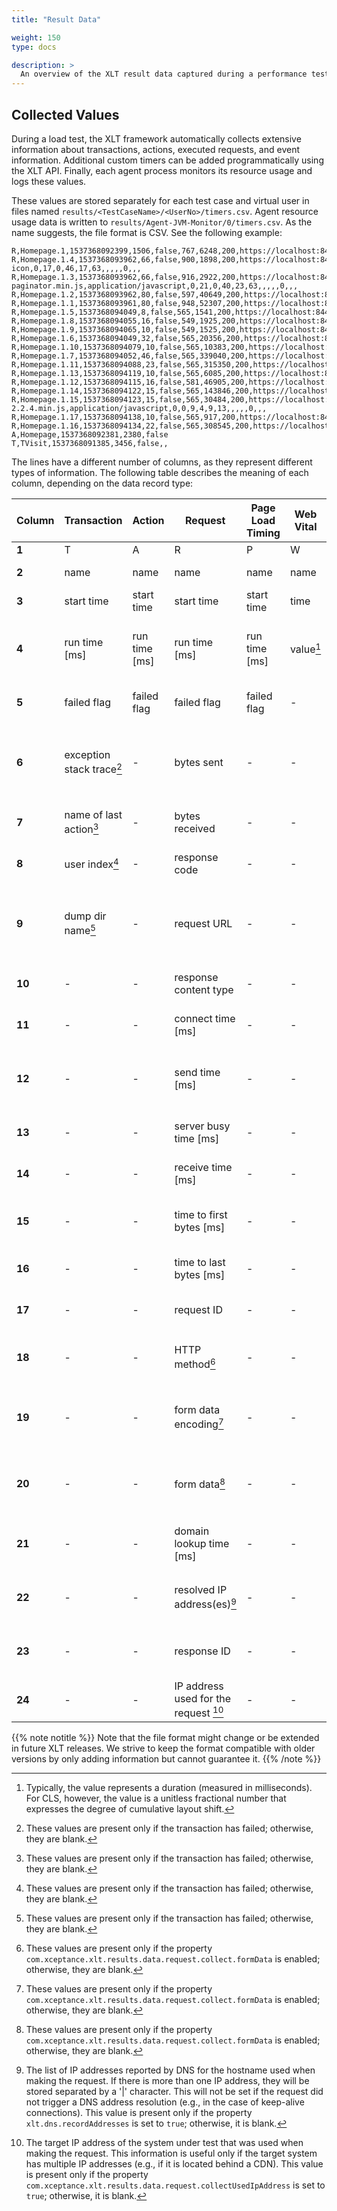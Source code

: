 ```yaml
---
title: "Result Data"

weight: 150
type: docs

description: >
  An overview of the XLT result data captured during a performance test and stored in CSV files for further processing.
---
```


## Collected Values

During a load test, the XLT framework automatically collects extensive information about transactions, actions, executed requests, and event information. Additional custom timers can be added programmatically using the XLT API. Finally, each agent process monitors its resource usage and logs these values.

These values are stored separately for each test case and virtual user in files named `results/<TestCaseName>/<UserNo>/timers.csv`. Agent resource usage data is written to `results/Agent-JVM-Monitor/0/timers.csv`. As the name suggests, the file format is CSV. See the following example:

```csv
R,Homepage.1,1537368092399,1506,false,767,6248,200,https://localhost:8443/posters/,text/html,0,145,0,670,215,885,,,,,4,,,
R,Homepage.1.4,1537368093962,66,false,900,1898,200,https://localhost:8443/posters/assets/ico/favicon.ico,image/x-icon,0,17,0,46,17,63,,,,,0,,,
R,Homepage.1.3,1537368093962,66,false,916,2922,200,https://localhost:8443/posters/assets/js/bootstrap-paginator.min.js,application/javascript,0,21,0,40,23,63,,,,,0,,,
R,Homepage.1.2,1537368093962,80,false,597,40649,200,https://localhost:8443/posters/assets/img/products/Flora_and_Fauna/Animals/Animals_1.jpg,image/jpeg,0,0,65,11,65,76,,,,,0,,,
R,Homepage.1.1,1537368093961,80,false,948,52307,200,https://localhost:8443/posters/assets/img/products/Means_of_Transportation/Railways/Railways_7.jpg,image/jpeg,0,13,0,61,16,77,,,,,0,,,
R,Homepage.1.5,1537368094049,8,false,565,1541,200,https://localhost:8443/posters/assets/js/posterMiniCart.js,application/javascript,0,0,6,0,6,6,,,,,0,,,
R,Homepage.1.8,1537368094055,16,false,549,1925,200,https://localhost:8443/posters/assets/js/poster.js,application/javascript,0,0,13,0,13,13,,,,,0,,,
R,Homepage.1.9,1537368094065,10,false,549,1525,200,https://localhost:8443/posters/assets/css/posters.css,text/css,0,0,8,0,8,8,,,,,0,,,
R,Homepage.1.6,1537368094049,32,false,565,20356,200,https://localhost:8443/posters/assets/css/bootstrap.min.css,text/css,0,0,11,20,11,31,,,,,0,,,
R,Homepage.1.10,1537368094079,10,false,565,10383,200,https://localhost:8443/posters/assets/js/bootstrap.min.js,application/javascript,0,0,8,1,8,9,,,,,0,,,
R,Homepage.1.7,1537368094052,46,false,565,339040,200,https://localhost:8443/posters/assets/img/products/XXL/XXL_3.jpg,image/jpeg,0,0,16,29,16,45,,,,,0,,,
R,Homepage.1.11,1537368094088,23,false,565,315350,200,https://localhost:8443/posters/assets/img/products/XXL/XXL_1.jpg,image/jpeg,0,0,8,13,8,21,,,,,0,,,
R,Homepage.1.13,1537368094119,10,false,565,6085,200,https://localhost:8443/posters/assets/img/xceptanceLogo.png,image/png,0,0,8,0,8,8,,,,,0,,,
R,Homepage.1.12,1537368094115,16,false,581,46905,200,https://localhost:8443/posters/assets/img/products/Food/Cold_Cuts/Cold_Cuts_1.jpg,image/jpeg,0,0,12,2,12,14,,,,,0,,,
R,Homepage.1.14,1537368094122,15,false,565,143846,200,https://localhost:8443/posters/assets/img/products/XXL/XXL_2.jpg,image/jpeg,0,0,8,6,8,14,,,,,0,,,
R,Homepage.1.15,1537368094123,15,false,565,30484,200,https://localhost:8443/posters/assets/js/jquery-2.2.4.min.js,application/javascript,0,0,9,4,9,13,,,,,0,,,
R,Homepage.1.17,1537368094138,10,false,565,917,200,https://localhost:8443/posters/assets/css/posterMiniCart.css,text/css,0,0,8,0,8,8,,,,,0,,,
R,Homepage.1.16,1537368094134,22,false,565,308545,200,https://localhost:8443/posters/assets/img/products/XXL/XXL_4.jpg,image/jpeg,0,0,8,13,8,21,,,,,0,,,
A,Homepage,1537368092381,2380,false
T,TVisit,1537368091385,3456,false,,
```

The lines have a different number of columns, as they represent different types of information. The following table describes the meaning of each column, depending on the data record type:

| Column | Transaction | Action | Request | Page Load Timing | Web Vital | Custom Timer | Event | Agent Resource Usage | Custom Value |
| ------- | ------- | ------- | ------- | ------- | ------- | ------- | ------- | ------- | ------- |
|**1**|T|A|R|P|W|C|E|J|V|
|**2**|name|name|name|name|name|name|name|agent name|name|
|**3**|start time|start time|start time|start time|time|start time|time|time|time|
|**4**|run time [ms]|run time [ms]|run time [ms]|run time [ms]|value[^fn5]|run time [ms]|transaction name|current CPU usage (agent only) [%]|value|
|**5**|failed flag|failed flag|failed flag|failed flag| - |failed flag|event message|used main memory (absolute)| - |
|**6**|exception stack trace[^fn1]| - |bytes sent| - | - | - | - |current main memory usage (relative) [%]| - |
|**7**|name of last action[^fn1]| - |bytes received| - | - | - | - |used heap memory (absolute)| - |
|**8**|user index[^fn1]| - |response code| - | - | - | - |total heap memory (absolute)| - |
|**9**|dump dir name[^fn1]| - |request URL| - | - | - | - |current heap memory usage (relative) [%]| - |
|**10**| - | - |response content type| - | - | - | - |threads in state "runnable"| - |
|**11**| - | - |connect time [ms]| - | - | - | - |threads in state "blocked"| - |
|**12**| - | - |send time [ms]| - | - | - | - |threads in state "waiting" or "timed waiting"| - |
|**13**| - | - |server busy time [ms]| - | - | - | - |minor GC cycles since start| - |
|**14**| - | - |receive time [ms]| - | - | - | - |minor GC time since start [ms]| - |
|**15**| - | - |time to first bytes [ms]| - | - | - | - |current minor GC CPU usage [%]| - |
|**16**| - | - |time to last bytes [ms]| - | - | - | - |full GC cycles since start| - |
|**17**| - | - |request ID| - | - | - | - |full GC time since start [ms]| - |
|**18**| - | - |HTTP method[^fn2]| - | - | - | - |current full GC CPU usage [%]| - |
|**19**| - | - |form data encoding[^fn2]| - | - | - | - |minor GC time since last update [ms]| - |
|**20**| - | - |form data[^fn2]| - | - | - | - |full GC time since last update [ms]| - |
|**21**| - | - |domain lookup time [ms]| - | - | - | - |minor GC cycles since last update| - |
|**22**| - | - |resolved IP address(es)[^fn3]| - | - | - | - |full GC cycles since last update| - |
|**23**| - | - |response ID| - | - | - | - |current CPU usage (total) [%]| - |
|**24**| - | - |IP address used for the request [^fn4]| - | - | - | - | - | - |

[^fn1]: These values are present only if the transaction has failed; otherwise, they are blank.

[^fn2]: These values are present only if the property `com.xceptance.xlt.results.data.request.collect.formData` is enabled; otherwise, they are blank.

[^fn3]: The list of IP addresses reported by DNS for the hostname used when making the request. If there is more than one IP address, they will be stored separated by a '|' character. This will not be set if the request did not trigger a DNS address resolution (e.g., in the case of keep-alive connections). This value is present only if the property `xlt.dns.recordAddresses` is set to `true`; otherwise, it is blank.

[^fn4]: The target IP address of the system under test that was used when making the request. This information is useful only if the target system has multiple IP addresses (e.g., if it is located behind a CDN). This value is present only if the property `com.xceptance.xlt.results.data.request.collectUsedIpAddress` is set to `true`; otherwise, it is blank.

[^fn5]: Typically, the value represents a duration (measured in milliseconds). For CLS, however, the value is a unitless fractional number that expresses the degree of cumulative layout shift.

{{% note notitle %}}
Note that the file format might change or be extended in future XLT releases. We strive to keep the format compatible with older versions by only adding information but cannot guarantee it.
{{% /note %}}

